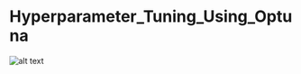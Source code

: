 # Hyperparameter_Tuning_Using_Optuna
![alt text](https://www.google.com/url?sa=i&url=https%3A%2F%2Fmorioh.com%2Fp%2Fa7b542086d22&psig=AOvVaw0bdh4ICtl2PtZ_Nj0QQRtO&ust=1611528352854000&source=images&cd=vfe&ved=0CAIQjRxqFwoTCOCMuI-Rs-4CFQAAAAAdAAAAABAD)
